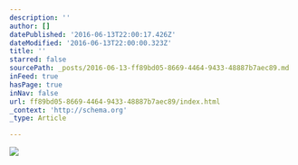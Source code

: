 ```yaml
---
description: ''
author: []
datePublished: '2016-06-13T22:00:17.426Z'
dateModified: '2016-06-13T22:00:00.323Z'
title: ''
starred: false
sourcePath: _posts/2016-06-13-ff89bd05-8669-4464-9433-48887b7aec89.md
inFeed: true
hasPage: true
inNav: false
url: ff89bd05-8669-4464-9433-48887b7aec89/index.html
_context: 'http://schema.org'
_type: Article

---
```

![](https://the-grid-user-content.s3-us-west-2.amazonaws.com/d99616bd-a3e6-43e6-bb34-3bad60cd31a1.jpg)